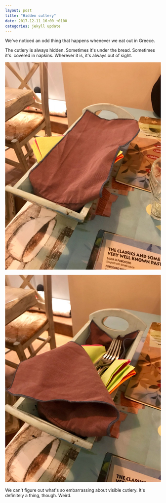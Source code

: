 ```yaml
---
layout: post
title: "Hidden cutlery"
date: 2017-12-11 16:00 +0100
categories: jekyll update
---
```


We've noticed an odd thing that happens whenever we eat out in Greece.

The cutlery is always hidden. Sometimes it's under the bread. Sometimes it's  covered in napkins. Wherever it is, it's always out of sight.

![Cutlery in a basket hidden from view by a napkin placed to cover the contents](https://github.com/tombye/trexit/raw/gh-pages/assets/images/hidden-cutlery.jpg)

![Cutlery in a basket previously hidden from view by a napkin but now revealed](https://github.com/tombye/trexit/raw/gh-pages/assets/images/hidden-cutlery-revealed.jpg)

We can't figure out what's so embarrassing about visible cutlery. It's definitely a thing, though. Weird.
